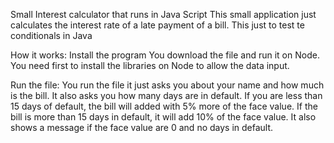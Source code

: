 Small Interest calculator that runs in Java Script
This small application just calculates the interest rate of a late payment of a bill. This just to test te conditionals in Java

How it works:
Install the program
You download the file and run it on Node. You need first to install the libraries on Node to allow the data input.

Run the file:
You run the file it just asks you about your name and how much is the bill. It also asks you how many days are in default. 
If you are less than 15 days of default, the bill will added with 5% more of the face value. 
If the bill is more than 15 days in default, it will add 10% of the face value. It also shows a message if the face value are 0 and no days in default.
